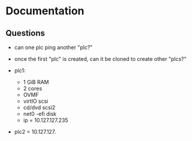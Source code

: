 # Documentation

## Questions
- can one plc ping another "plc?"
- once the first "plc" is created, can it be cloned to create other "plcs?"

- plc1:
    - 1 GiB RAM
    - 2 cores
    - OVMF
    - virtIO scsi
    - cd/dvd scsi2
    - net0
    -efi disk
    - ip = 10.127.127.235
- plc2 = 10.127.127.